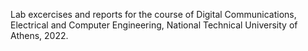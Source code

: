 Lab excercises and reports for the course of Digital Communications, Electrical and Computer Engineering, National Technical University of Athens, 2022.
